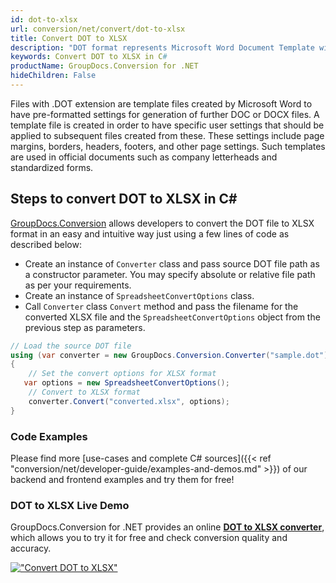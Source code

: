 ```yaml
---
id: dot-to-xlsx
url: conversion/net/convert/dot-to-xlsx
title: Convert DOT to XLSX
description: "DOT format represents Microsoft Word Document Template with .dot extension. Learn how to convert DOT to XLSX file programmatically in C# language using GroupDocs.Conversion for .NET library."
keywords: Convert DOT to XLSX in C#
productName: GroupDocs.Conversion for .NET
hideChildren: False
---
```


Files with .DOT extension are template files created by Microsoft Word to have pre-formatted settings for generation of further DOC or DOCX files. A template file is created in order to have specific user settings that should be applied to subsequent files created from these. These settings include page margins, borders, headers, footers, and other page settings. Such templates are used in official documents such as company letterheads and standardized forms.

## Steps to convert DOT to XLSX in C#

[GroupDocs.Conversion](https://products.groupdocs.com/conversion/net) allows developers to convert the DOT file to XLSX format in an easy and intuitive way just using a few lines of code as described below:

* Create an instance of `Converter` class and pass source DOT file path as a constructor parameter. You may specify absolute or relative file path as per your requirements. 
* Create an instance of `SpreadsheetConvertOptions` class.
* Call `Converter` class `Convert` method and pass the filename for the converted XLSX file and the `SpreadsheetConvertOptions` object from the previous step as parameters.

```csharp
// Load the source DOT file
using (var converter = new GroupDocs.Conversion.Converter("sample.dot"))
{
    // Set the convert options for XLSX format
   var options = new SpreadsheetConvertOptions();
    // Convert to XLSX format
    converter.Convert("converted.xlsx", options);
}
```

### Code Examples

Please find more [use-cases and complete C# sources]({{< ref "conversion/net/developer-guide/examples-and-demos.md" >}}) of our backend and frontend examples and try them for free!

### DOT to XLSX Live Demo

GroupDocs.Conversion for .NET provides an online [**DOT to XLSX converter**](https://products.groupdocs.app/conversion/dot-to-xlsx), which allows you to try it for free and check conversion quality and accuracy.

[!["Convert DOT to XLSX"](conversion/net/images/convert-to-xlsx/convert-dot-to-xlsx.png)](https://products.groupdocs.app/conversion/dot-to-xlsx)
